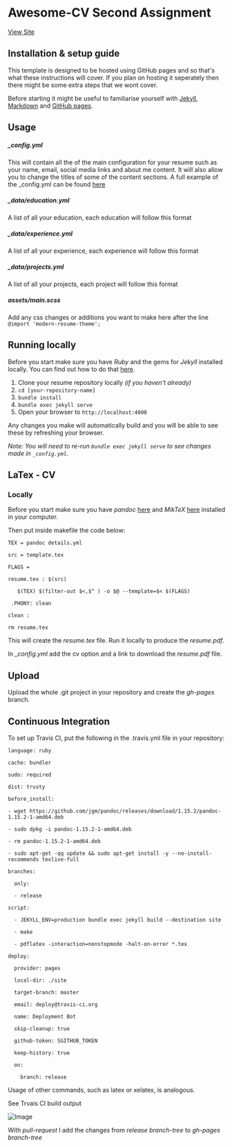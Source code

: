 # Awesome-CV Second Assignment
[View Site](https://moya10.github.io/awesome-cv/)

## Installation & setup guide
This template is designed to be hosted using GitHub pages and so that's what these instructions will cover. If you plan on hosting it seperately then there might be some extra steps that we wont cover.

Before starting it might be useful to familiarise yourself with [Jekyll](https://jekyllrb.com/docs/home/), [Markdown](https://www.markdownguide.org/getting-started) and [GitHub pages](https://pages.github.com/).

## Usage

##### _config.yml
This will contain all the of the main configuration for your resume such as your name, email, social media links and about me content. It will also allow you to change the titles of some of the content sections.
A full example of the _config.yml can be found [here](https://github.com/sproogen/modern-resume-theme/blob/master/_config.yml)

##### _data/education.yml
A list of all your education, each education will follow this format

##### _data/experience.yml
A list of all your experience, each experience will follow this format

##### _data/projects.yml
A list of all your projects, each project will follow this format

##### assets/main.scss
Add any css changes or additions you want to make here after the line `@import 'modern-resume-theme';`

## Running locally

Before you start make sure you have *Ruby* and the gems for *Jekyll* installed locally. You can find out how to do that [here](https://jekyllrb.com/docs/installation/).

1. Clone your resume repository locally *(if you haven't already)*
2. `cd [your-repository-name]`
3. `bundle install`
4. `bundle exec jekyll serve`
5. Open your browser to `http://localhost:4000`

Any changes you make will automatically build and you will be able to see these by refreshing your browser.

*Note: You will need to re-run `bundle exec jekyll serve` to see changes made in `_config.yml`.*

## LaTex - CV

### Locally

Before you start make sure you have *pandoc* [here](https://pandoc.org/installing.html) and *MikTeX* [here](https://miktex.org/download) installed in your computer.

Then put inside makefile the code below:

`TEX = pandoc details.yml `

`src = template.tex`

`FLAGS =`

`resume.tex : $(src)`

`	$(TEX) $(filter-out $<,$^ ) -o $@ --template=$< $(FLAGS)`

` .PHONY: clean`

`clean :`

`rm resume.tex`
  
This will create the *resume.tex* file. Run it locally to produce the *resume.pdf*.

In *_config.yml* add the cv option and a link to download the *resume.pdf* file.

## Upload

Upload the whole .git project in your repository and create the *gh-pages* branch.

## Continuous Integration

To set up Travis CI, put the following in the .travis.yml file in your repository:

`language: ruby`

`cache: bundler` 

`sudo: required`

`dist: trusty`

`before_install:`

`- wget https://github.com/jgm/pandoc/releases/download/1.15.2/pandoc-1.15.2-1-amd64.deb`

`- sudo dpkg -i pandoc-1.15.2-1-amd64.deb`

`- rm pandoc-1.15.2-1-amd64.deb`

`- sudo apt-get -qq update && sudo apt-get install -y --no-install-recommends texlive-full`

`branches:`

`  only:`

`  - release`

`script:`

`  - JEKYLL_ENV=production bundle exec jekyll build --destination site`

`  - make`

`  - pdflatex -interaction=nonstopmode -halt-on-error *.tex`

`deploy:`

`  provider: pages`

`  local-dir: ./site`

`  target-branch: master`

`  email: deploy@travis-ci.org`

`  name: Deployment Bot`

`  skip-cleanup: true`

`  github-token: SGITHUB_TOKEN`

`  keep-history: true`

`  on:`

`    branch: release`

Usage of other commands, such as latex or xelatex, is analogous.

See Trvais CI build output 

![Image](https://bipolartest.000webhostapp.com/image.png)

With *pull-request* I add the changes from *release branch-tree* to *gh-pages branch-tree*
